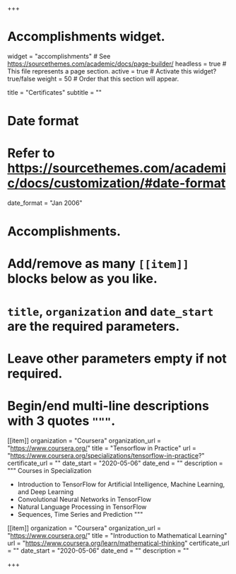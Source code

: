 +++
# Accomplishments widget.
widget = "accomplishments"  # See https://sourcethemes.com/academic/docs/page-builder/
headless = true  # This file represents a page section.
active = true  # Activate this widget? true/false
weight = 50  # Order that this section will appear.

title = "Certificates"
subtitle = ""

# Date format
#   Refer to https://sourcethemes.com/academic/docs/customization/#date-format
date_format = "Jan 2006"

# Accomplishments.
#   Add/remove as many `[[item]]` blocks below as you like.
#   `title`, `organization` and `date_start` are the required parameters.
#   Leave other parameters empty if not required.
#   Begin/end multi-line descriptions with 3 quotes `"""`.

[[item]]
  organization = "Coursera"
  organization_url = "https://www.coursera.org/"
  title = "Tensorflow in Practice"
  url = "https://www.coursera.org/specializations/tensorflow-in-practice?"
  certificate_url = ""
  date_start = "2020-05-06"
  date_end = ""
  description = """
  Courses in Specialization
  * Introduction to TensorFlow for Artificial Intelligence, Machine Learning, and Deep Learning
  * Convolutional Neural Networks in TensorFlow
  * Natural Language Processing in TensorFlow
  * Sequences, Time Series and Prediction
  """
  
[[item]]
  organization = "Coursera"
  organization_url = "https://www.coursera.org/"
  title = "Introduction to Mathematical Learning"
  url = "https://www.coursera.org/learn/mathematical-thinking"
  certificate_url = ""
  date_start = "2020-05-06"
  date_end = ""
  description = ""

+++

